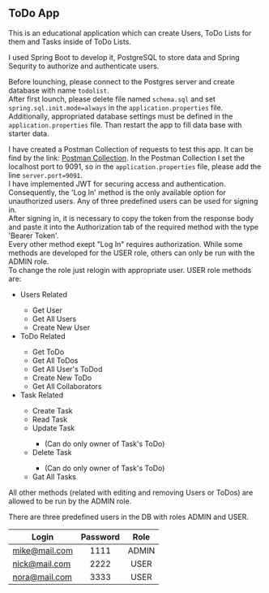 ## ToDo App
This is an educational application which can create Users, ToDo Lists for them and Tasks inside of ToDo Lists.

I used Spring Boot to develop it, PostgreSQL to store data and Spring Sequrity to authorize and authenticate users.

Before lounching, please connect to the Postgres server and create database with name ```todolist```. <br/>
After first lounch, please delete file named ```schema.sql``` and set ```spring.sql.init.mode=always``` in the ```application.properties``` file.<br/> Additionally, appropriated database settings must be defined in the ```application.properties``` file. Than restart the app to fill data base with starter data.

I have created a Postman Collection of requests to test this app. It can be find by the link: [Postman Collection](https://github.com/matsevkoVM/PostmanCollections).
In the Postman Collection I set the localhost port to 9091, so in the ```application.properties``` file, please add the line ```server.port=9091```. <br/>
I have implemented JWT for securing access and authentication. Consequently, the 'Log In' method is the only available option for unauthorized users.
Any of three predefined users can be used for signing in.<br/> After signing in, it is necessary to copy the token from the response body and paste it into the Authorization tab of the required method with the type 'Bearer Token'.<br/> Every other method exept "Log In" requires authorization. While some methods are developed for the USER role, others can only be run with the ADMIN role.<br/> To change the role just relogin with appropriate user. 
USER role methods are: 
<ul>
  <li>Users Related</li>
    <ul>
      <li>Get User</li>
      <li>Get All Users</li>
      <li>Create New User</li>
    </ul>
  <li>ToDo Related</li>
    <ul>
      <li>Get ToDo</li>
      <li>Get All ToDos</li>
      <li>Get All User's ToDod</li>
      <li>Create New ToDo</li>
      <li>Get All Collaborators</li>
    </ul>
  <li>Task Related</li>
    <ul>
      <li>Create Task</li>
      <li>Read Task</li>
      <li>Update Task</li>
        <ul>
          <li>(Can do only owner of Task's ToDo)</li>
        </ul>
      <li>Delete Task</li>
        <ul>
          <li>(Can do only owner of Task's ToDo)</li>
        </ul>
      <li>Gat All Tasks</li>
    </ul>
</ul>
All other methods (related with editing and removing Users or ToDos) are allowed to be run by the ADMIN role.

There are three predefined users in the DB with roles ADMIN and USER.

| Login         | Password | Role  |
|---------------|:--------:|:-----:|
| mike@mail.com |   1111   | ADMIN |
| nick@mail.com |   2222   | USER  |
| nora@mail.com |   3333   | USER  |

